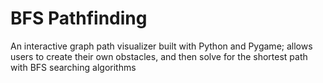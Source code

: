 # BFS Pathfinding
An interactive graph path visualizer built with Python and Pygame; allows users to create their own obstacles, and then solve for the shortest path with BFS searching algorithms
